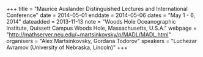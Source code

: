 +++
title = "Maurice Auslander Distinguished Lectures and International Conference"
date = 2014-05-01
enddate = 2014-05-06
dates = "May 1 - 6, 2014"
dateadded = 2013-11-13
note = "Woods Hole Oceanographic Institute, Quissett Campus Woods Hole, Massachusetts, U.S.A."
webpage = "http://mathserver.neu.edu/~martsinkovsky/p/MADL/MADL.html"
organisers = "Alex Martsinkovsky, Gordana Todorov"
speakers = "Luchezar Avramov (University of Nebraska, Lincoln)"
+++
